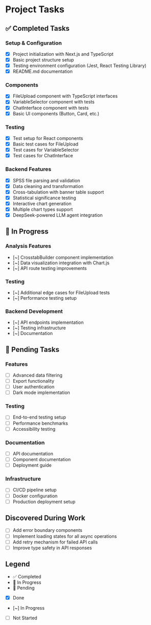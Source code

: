 # Project Tasks

## ✅ Completed Tasks

### Setup & Configuration
- [x] Project initialization with Next.js and TypeScript
- [x] Basic project structure setup
- [x] Testing environment configuration (Jest, React Testing Library)
- [x] README.md documentation

### Components
- [x] FileUpload component with TypeScript interfaces
- [x] VariableSelector component with tests
- [x] ChatInterface component with tests
- [x] Basic UI components (Button, Card, etc.)

### Testing
- [x] Test setup for React components
- [x] Basic test cases for FileUpload
- [x] Test cases for VariableSelector
- [x] Test cases for ChatInterface

### Backend Features
- [x] SPSS file parsing and validation
- [x] Data cleaning and transformation
- [x] Cross-tabulation with banner table support
- [x] Statistical significance testing
- [x] Interactive chart generation
- [x] Multiple chart types support
- [x] DeepSeek-powered LLM agent integration

## 🔄 In Progress

### Analysis Features
- [~] CrosstabBuilder component implementation
- [~] Data visualization integration with Chart.js
- [~] API route testing improvements

### Testing
- [~] Additional edge cases for FileUpload tests
- [~] Performance testing setup

### Backend Development
- [~] API endpoints implementation
- [~] Testing infrastructure
- [~] Documentation

## 📝 Pending Tasks

### Features
- [ ] Advanced data filtering
- [ ] Export functionality
- [ ] User authentication
- [ ] Dark mode implementation

### Testing
- [ ] End-to-end testing setup
- [ ] Performance benchmarks
- [ ] Accessibility testing

### Documentation
- [ ] API documentation
- [ ] Component documentation
- [ ] Deployment guide

### Infrastructure
- [ ] CI/CD pipeline setup
- [ ] Docker configuration
- [ ] Production deployment setup

## Discovered During Work
- [ ] Add error boundary components
- [ ] Implement loading states for all async operations
- [ ] Add retry mechanism for failed API calls
- [ ] Improve type safety in API responses

## Legend
- ✅ Completed
- 🔄 In Progress
- 📝 Pending
- [x] Done
- [~] In Progress
- [ ] Not Started
